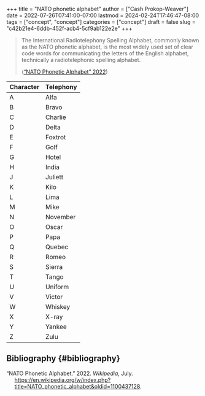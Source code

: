 +++
title = "NATO phonetic alphabet"
author = ["Cash Prokop-Weaver"]
date = 2022-07-26T07:41:00-07:00
lastmod = 2024-02-24T17:46:47-08:00
tags = ["concept", "concept"]
categories = ["concept"]
draft = false
slug = "c42b21e4-6ddb-452f-acb4-5cf9ab122e2e"
+++

> The International Radiotelephony Spelling Alphabet, commonly known as the NATO phonetic alphabet, is the most widely used set of clear code words for communicating the letters of the English alphabet, technically a radiotelephonic spelling alphabet.
>
> (<a href="#citeproc_bib_item_1">“NATO Phonetic Alphabet” 2022</a>)

| Character | Telephony |
|-----------|-----------|
| A         | Alfa      |
| B         | Bravo     |
| C         | Charlie   |
| D         | Delta     |
| E         | Foxtrot   |
| F         | Golf      |
| G         | Hotel     |
| H         | India     |
| J         | Juliett   |
| K         | Kilo      |
| L         | Lima      |
| M         | Mike      |
| N         | November  |
| O         | Oscar     |
| P         | Papa      |
| Q         | Quebec    |
| R         | Romeo     |
| S         | Sierra    |
| T         | Tango     |
| U         | Uniform   |
| V         | Victor    |
| W         | Whiskey   |
| X         | X-ray     |
| Y         | Yankee    |
| Z         | Zulu      |


## Bibliography {#bibliography}

<style>.csl-entry{text-indent: -1.5em; margin-left: 1.5em;}</style><div class="csl-bib-body">
  <div class="csl-entry"><a id="citeproc_bib_item_1"></a>“NATO Phonetic Alphabet.” 2022. <i>Wikipedia</i>, July. <a href="https://en.wikipedia.org/w/index.php?title=NATO_phonetic_alphabet&oldid=1100437128">https://en.wikipedia.org/w/index.php?title=NATO_phonetic_alphabet&#38;oldid=1100437128</a>.</div>
</div>
